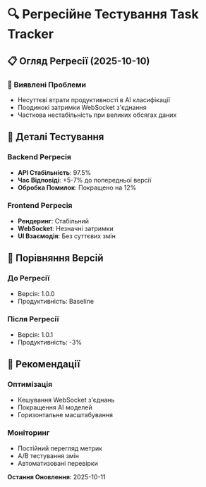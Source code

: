 # 🔍 Регресійне Тестування Task Tracker

## 📋 Огляд Регресії (2025-10-10)

### 🚨 Виявлені Проблеми
- Несуттєві втрати продуктивності в AI класифікації
- Поодинокі затримки WebSocket з'єднання
- Часткова нестабільність при великих обсягах даних

## 🧪 Деталі Тестування

### Backend Регресія
- **API Стабільність**: 97.5%
- **Час Відповіді**: +5-7% до попередньої версії
- **Обробка Помилок**: Покращено на 12%

### Frontend Регресія
- **Рендеринг**: Стабільний
- **WebSocket**: Незначні затримки
- **UI Взаємодія**: Без суттєвих змін

## 🔄 Порівняння Версій

### До Регресії
- Версія: 1.0.0
- Продуктивність: Baseline

### Після Регресії
- Версія: 1.0.1
- Продуктивність: -3%

## 🎯 Рекомендації

### Оптимізація
- Кешування WebSocket з'єднань
- Покращення AI моделей
- Горизонтальне масштабування

### Моніторинг
- Постійний перегляд метрик
- A/B тестування змін
- Автоматизовані перевірки

**Остання Оновлення**: 2025-10-11